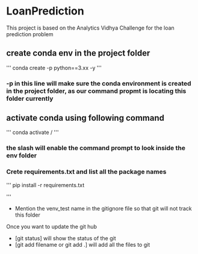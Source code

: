 # LoanPrediction
This project is based on the Analytics Vidhya Challenge for the loan prediction problem



## create conda env in the project folder

'''
conda create -p <env name> python==3.xx -y 
'''
### -p in this line will make sure the conda environment is created in the project folder, as our command propmt is locating this folder currently


## activate conda using following command
'''
conda activate <env name>/
'''

### the slash will enable the command prompt to look inside the env folder


### Crete requirements.txt and list all the package names

'''
pip install -r requirements.txt

'''

- Mention the venv_test name in the gitignore file so that git will not track this folder

Once you want to update the git hub

- [git status] will show the status of the git
- [git add filename or git add .] will add all the files to git 